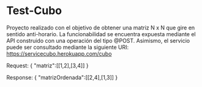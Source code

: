 # Test-Cubo
Proyecto realizado con el objetivo de obtener una matriz N x N que gire en sentido anti-horario.
La funcionabilidad se encuentra expuesta mediante el API construido con una operación del tipo @POST.
Asimismo, el servicio puede ser consultado mediante la siguiente URI: https://servicecubo.herokuapp.com/cubo

Request:
{
	"matriz":[[1,2],[3,4]]
}

Response:
{
  "matrizOrdenada":[[2,4],[1,3]]
}
